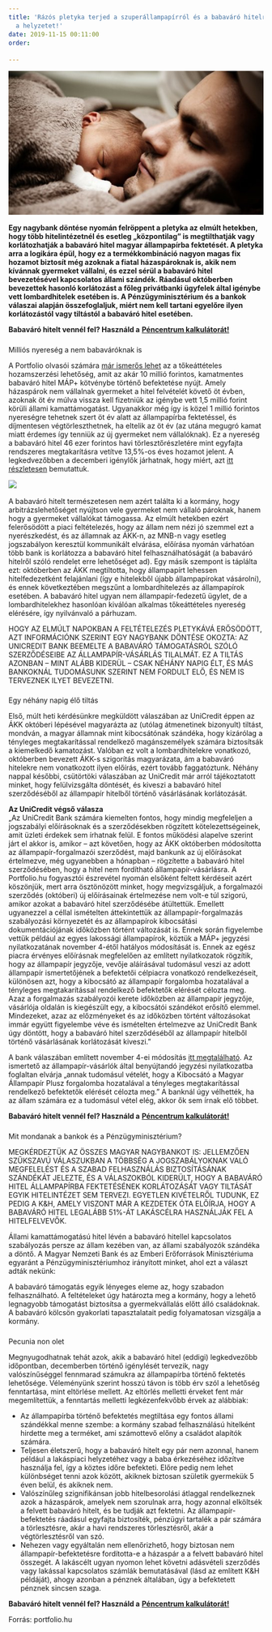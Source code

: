 ```yaml
---
title: 'Rázós pletyka terjed a szuperállampapírról és a babaváró hitelről: tisztázzuk
  a helyzetet!'
date: 2019-11-15 00:11:00
order: 

---
```

![](/uploads/94748.jpg)

**Egy nagybank döntése nyomán felröppent a pletyka az elmúlt hetekben, hogy több hitelintézetnél és esetleg „központilag” is megtilthatják vagy korlátozhatják a babaváró hitel magyar állampapírba fektetését. A pletyka arra a logikára épül, hogy ez a termékkombináció nagyon magas fix hozamot biztosít még azoknak a fiatal házaspároknak is, akik nem kívánnak gyermeket vállalni, és ezzel sérül a babaváró hitel bevezetésével kapcsolatos állami szándék. Ráadásul októberben bevezettek hasonló korlátozást a főleg privátbanki ügyfelek által igénybe vett lombardhitelek esetében is. A Pénzügyminisztérium és a bankok válaszai alapján összefoglaljuk, miért nem kell tartani egyelőre ilyen korlátozástól vagy tiltástól a babaváró hitel esetében.**

**Babaváró hitelt vennél fel? Használd a** [**Péncentrum kalkulátorát!**](https://kalkulator.penzcentrum.hu/babavaro-hitel/)

###   
Milliós nyereség a nem babaváróknak is

A Portfolio olvasói számára [már ismerős lehet](https://www.portfolio.hu/befektetes/20191106/meg-soha-nem-volt-ilyen-13-feletti-fix-hozamot-iger-neked-egy-tegnapi-bejelentes-406103) az a tőkeáttételes hozamszerzési lehetőség, amit az akár 10 millió forintos, kamatmentes babaváró hitel MÁP+ kötvénybe történő befektetése nyújt. Amely házaspárok nem vállalnak gyermeket a hitel felvételét követő öt évben, azoknak öt év múlva vissza kell fizetniük az igénybe vett 1,5 millió forint körüli állami kamattámogatást. Ugyanakkor még így is közel 1 millió forintos nyereségre tehetnek szert öt év alatt az állampapírba fektetéssel, és díjmentesen végtörleszthetnek, ha eltelik az öt év (az utána megugró kamat miatt érdemes így tenniük az új gyermeket nem vállalóknak). Ez a nyereség a babaváró hitel 46 ezer forintos havi törlesztőrészletére mint egyfajta rendszeres megtakarításra vetítve 13,5%-os éves hozamot jelent. A legkedvezőbben a decemberi igénylők járhatnak, hogy miért, azt [itt részletesen](https://www.portfolio.hu/befektetes/20191106/meg-soha-nem-volt-ilyen-13-feletti-fix-hozamot-iger-neked-egy-tegnapi-bejelentes-406103) bemutattuk.

![](https://cdn.portfolio.hu/articles/images-o/b/a/b/babavaro-335319.png)

A babaváró hitelt természetesen nem azért találta ki a kormány, hogy arbitrázslehetőséget nyújtson vele gyermeket nem vállaló pároknak, hanem hogy a gyermeket vállalókat támogassa. Az elmúlt hetekben ezért felerősödött a piaci feltételezés, hogy az állam nem nézi jó szemmel ezt a nyerészkedést, és az államnak az ÁKK-n, az MNB-n vagy esetleg jogszabályon keresztül kommunikált elvárása, előírása nyomán várhatóan több bank is korlátozza a babaváró hitel felhasználhatóságát (a babaváró hitelről szóló rendelet erre lehetőséget ad). Egy másik szempont is táplálta ezt: októberben az ÁKK megtiltotta, hogy állampapírt lehessen hitelfedezetként felajánlani (így e hitelekből újabb állampapírokat vásárolni), és ennek következtében megszűnt a lombardhitelezés az állampapírok esetében. A babaváró hitel ugyan nem állampapír-fedezetű ügylet, de a lombardhitelekhez hasonlóan kiválóan alkalmas tőkeáttételes nyereség elérésére, így nyilvánvaló a párhuzam.

HOGY AZ ELMÚLT NAPOKBAN A FELTÉTELEZÉS PLETYKÁVÁ ERŐSÖDÖTT, AZT INFORMÁCIÓNK SZERINT EGY NAGYBANK DÖNTÉSE OKOZTA: AZ UNICREDIT BANK BEEMELTE A BABAVÁRÓ TÁMOGATÁSRÓL SZÓLÓ SZERZŐDÉSEIBE AZ ÁLLAMPAPÍR-VÁSÁRLÁS TILALMÁT. EZ A TILTÁS AZONBAN – MINT ALÁBB KIDERÜL – CSAK NÉHÁNY NAPIG ÉLT, ÉS MÁS BANKOKNÁL TUDOMÁSUNK SZERINT NEM FORDULT ELŐ, ÉS NEM IS TERVEZNEK ILYET BEVEZETNI.

###   
  
Egy néhány napig élő tiltás

Első, múlt heti kérdésünkre megküldött válaszában az UniCredit éppen az ÁKK októberi lépésével magyarázta az (utólag átmenetinek bizonyult) tiltást, mondván, a magyar államnak mint kibocsátónak szándéka, hogy kizárólag a tényleges megtakarítással rendelkező magánszemélyek számára biztosítsák a kiemelkedő kamatozást. Valóban ez volt a lombardhitelekre vonatkozó, októberben bevezett ÁKK-s szigorítás magyarázata, ám a babaváró hitelekre nem vonatkozott ilyen előírás, ezért tovább faggatóztunk. Néhány nappal későbbi, csütörtöki válaszában az UniCredit már arról tájékoztatott minket, hogy felülvizsgálta döntését, és kiveszi a babaváró hitel szerződéséből az állampapír hitelből történő vásárlásának korlátozását.

**Az UniCredit végső válasza**  
„Az UniCredit Bank számára kiemelten fontos, hogy mindig megfeleljen a jogszabályi előírásoknak és a szerződésekben rögzített kötelezettségeinek, amit üzleti érdekek sem írhatnak felül. E fontos működési alapelve szerint járt el akkor is, amikor – azt követően, hogy az ÁKK októberben módosította az állampapír-forgalmazói szerződést, majd bankunk az új előírásokat értelmezve, még ugyanebben a hónapban – rögzítette a babaváró hitel szerződésében, hogy a hitel nem fordítható állampapír-vásárlásra. A Portfolio.hu fogyasztói észrevétel nyomán elsőként feltett kérdéseit azért köszönjük, mert arra ösztönözött minket, hogy megvizsgáljuk, a forgalmazói szerződés (októberi) új előírásainak értelmezése nem volt-e túl szigorú, amikor azokat a babaváró hitel szerződésébe átültettük. Emellett ugyanezzel a céllal ismételten áttekintettük az állampapír-forgalmazás szabályozási környezetét és az állampapírok kibocsátási dokumentációjának időközben történt változását is. Ennek során figyelembe vettük például az egyes lakossági állampapírok, köztük a MÁP+ jegyzési nyilatkozatának november 4-étől hatályos módosítását is. Ennek az egész piacra érvényes előírásnak megfelelően az említett nyilatkozatok rögzítik, hogy az állampapír jegyzője, vevője aláírásával tudomásul veszi az adott állampapír ismertetőjének a befektetői célpiacra vonatkozó rendelkezéseit, különösen azt, hogy a kibocsátó az állampapír forgalomba hozatalával a tényleges megtakarítással rendelkező befektetők elérését célozta meg. Azaz a forgalmazás szabályozói kerete időközben az állampapír jegyzője, vásárlója oldalán is kiegészült egy, a kibocsátói szándékot erősítő elemmel. Mindezeket, azaz az előzményeket és az időközben történt változásokat immár együtt figyelembe véve és ismételten értelmezve az UniCredit Bank úgy döntött, hogy a babaváró hitel szerződéséből az állampapír hitelből történő vásárlásának korlátozását kiveszi.”

A bank válaszában említett november 4-ei módosítás [itt megtalálható](https://www.allampapir.hu/ismerteto/M%C3%81P%20Plusz%20Ismertet%C5%91%202019.11.04-t%C5%91l%20hat%C3%A1lyos.pdf). Az ismertető az állampapír-vásárlók által benyújtandó jegyzési nyilatkozatba foglaltan elvárja „annak tudomásul vételét, hogy a Kibocsátó a Magyar Állampapír Plusz forgalomba hozatalával a tényleges megtakarítással rendelkező befektetők elérését célozta meg.” A banknál úgy vélhették, ha az állam számára ez a tudomásul vétel elég, akkor ők sem írnak elő többet.

**Babaváró hitelt vennél fel? Használd a** [**Péncentrum kalkulátorát!**](https://kalkulator.penzcentrum.hu/babavaro-hitel/)

###   
Mit mondanak a bankok és a Pénzügyminisztérium?

  
MEGKÉRDEZTÜK AZ ÖSSZES MAGYAR NAGYBANKOT IS: JELLEMZŐEN SZŰKSZAVÚ VÁLASZUKBAN A TÖBBSÉG A JOGSZABÁLYOKNAK VALÓ MEGFELELÉST ÉS A SZABAD FELHASZNÁLÁS BIZTOSÍTÁSÁNAK SZÁNDÉKÁT JELEZTE, ÉS A VÁLASZOKBÓL KIDERÜLT, HOGY A BABAVÁRÓ HITEL ÁLLAMPAPÍRBA FEKTETÉSÉNEK KORLÁTOZÁSÁT VAGY TILTÁSÁT EGYIK HITELINTÉZET SEM TERVEZI. EGYETLEN KIVÉTELRŐL TUDUNK, EZ PEDIG A K&H, AMELY VISZONT MÁR A KEZDETEK ÓTA ELŐÍRJA, HOGY A BABAVÁRÓ HITEL LEGALÁBB 51%-ÁT LAKÁSCÉLRA HASZNÁLJÁK FEL A HITELFELVEVŐK.

Állami kamattámogatású hitel lévén a babaváró hitellel kapcsolatos szabályozás persze az állam kezében van, az állami szabályozók szándéka a döntő. A Magyar Nemzeti Bank és az Emberi Erőforrások Minisztériuma egyaránt a Pénzügyminisztériumhoz irányított minket, ahol ezt a választ adták nekünk:

A babaváró támogatás egyik lényeges eleme az, hogy szabadon felhasználható. A feltételeket úgy határozta meg a kormány, hogy a lehető legnagyobb támogatást biztosítsa a gyermekvállalás előtt álló családoknak. A babaváró kölcsön gyakorlati tapasztalatait pedig folyamatosan vizsgálja a kormány.

###   
Pecunia non olet

Megnyugodhatnak tehát azok, akik a babaváró hitel (eddigi) legkedvezőbb időpontban, decemberben történő igénylését tervezik, nagy valószínűséggel fennmarad számukra az állampapírba történő fektetés lehetősége. Véleményünk szerint hosszú távon is több érv szól a lehetőség fenntartása, mint eltörlése mellett. Az eltörlés melletti érveket fent már megemlítettük, a fenntartás melletti legkézenfekvőbb érvek az alábbiak:

* Az állampapírba történő befektetés megtiltása egy fontos állami szándékkal menne szembe: a kormány szabad felhasználású hitelként hirdette meg a terméket, ami számottevő előny a családot alapítók számára.
* Teljesen életszerű, hogy a babaváró hitelt egy pár nem azonnal, hanem például a lakáspiaci helyzetéhez vagy a baba érkezéséhez időzítve használja fel, így a köztes időre befekteti. Előre pedig nem lehet különbséget tenni azok között, akiknek biztosan születik gyermekük 5 éven belül, és akiknek nem.
* Valószínűleg szignifikánsan jobb hitelbesorolási átlaggal rendelkeznek azok a házaspárok, amelyek nem szorulnak arra, hogy azonnal elköltsék a felvett babaváró hitelt, és be tudják azt fektetni. Az állampapír-befektetés ráadásul egyfajta biztosíték, pénzügyi tartalék a pár számára a törlesztésre, akár a havi rendszeres törlesztésről, akár a végtörlesztésről van szó.
* Nehezen vagy egyáltalán nem ellenőrizhető, hogy biztosan nem állampapír-befektetésre fordította-e a házaspár a a felvett babaváró hitel összegét. A lakáscélt ugyan nyomon lehet követni adásvételi szerződés vagy lakással kapcsolatos számlák bemutatásával (lásd az említett K&H példáját), ahogy azonban a pénznek általában, úgy a befektetett pénznek sincsen szaga.

**Babaváró hitelt vennél fel? Használd a** [**Péncentrum kalkulátorát!**](https://kalkulator.penzcentrum.hu/babavaro-hitel/)

Forrás: portfolio.hu